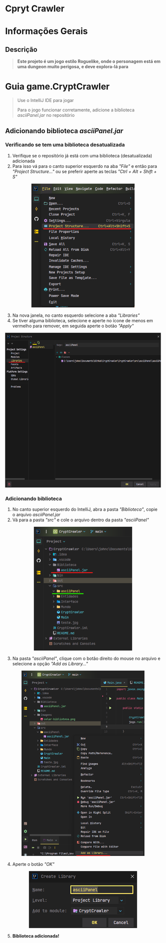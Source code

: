 # Cpryt Crawler

# Informações Gerais

## Descrição
> **Este projeto é um jogo estilo Roguelike, onde o personagem está em uma dungeon muito perigosa, e deve explora-lá para**


# Guia game.CryptCrawler

> Use o IntelliJ IDE para jogar
> 
> Para o jogo funcionar corretamente, adicione a biblioteca _asciiPanel.jar_ no repositório

## Adicionando biblioteca _asciiPanel.jar_

### Verificando se tem uma biblioteca desatualizada

1. Verifique se o repositório já está com uma biblioteca (desatualizada) adicionada
2. Para isso vá para o canto superior esquerdo na aba _"File"_ e então para _"Project Structure..."_ ou se preferir aperte as teclas _"Ctrl + Alt + Shift + S"_

<div align = "center">
    <img src="/Images/project-structure.png" height="400">
</div>

3. Na nova janela, no canto esquerdo selecione a aba _"Libraries"_
4. Se tiver alguma biblioteca, selecione e aperte no ícone de menos em vermelho para remover, em seguida aperte o botão _"Apply"_

<div align = "center">
    <img src="/Images/verificar-biblioteca.png" height="500">
</div>

### Adicionando biblioteca

1. No canto superior esquerdo do IntelliJ, abra a pasta _"Biblioteca"_, copie o arquivo _asciiPanel.jar_
2. Vá para a pasta _"src"_ e cole o arquivo dentro da pasta _"asciiPanel"_

<div align = "center">
    <img src="/Images/colar-biblioteca.png" height="400">
</div>

3. Na pasta _"asciiPanel"_, clique com o botão direito do mouse no arquivo e selecione a opção _"Add as Library..."_

<div align = "center">
    <img src="/Images/adicionando-biblioteca.png" height="600">
</div>

4. Aperte o botão _"OK"_

<div align = "center">
    <img src="Images/pressionar-OK.png">
</div>

5. **Biblioteca adicionada!**
